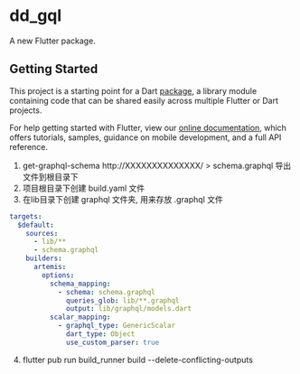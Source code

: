 # dd_gql

A new Flutter package.

## Getting Started

This project is a starting point for a Dart
[package](https://flutter.dev/developing-packages/),
a library module containing code that can be shared easily across
multiple Flutter or Dart projects.

For help getting started with Flutter, view our 
[online documentation](https://flutter.dev/docs), which offers tutorials, 
samples, guidance on mobile development, and a full API reference.


1. get-graphql-schema http://XXXXXXXXXXXXXX/ > schema.graphql 导出文件到根目录下
2. 项目根目录下创建 build.yaml 文件
3. 在lib目录下创建 graphql 文件夹, 用来存放 .graphql 文件
``` build.yaml
targets:
  $default:
    sources:
      - lib/**
      - schema.graphql
    builders:
      artemis:
        options:
          schema_mapping:
            - schema: schema.graphql
              queries_glob: lib/**.graphql
              output: lib/graphql/models.dart
          scalar_mapping:
            - graphql_type: GenericScalar
              dart_type: Object
              use_custom_parser: true
```
4. flutter pub run build_runner build --delete-conflicting-outputs